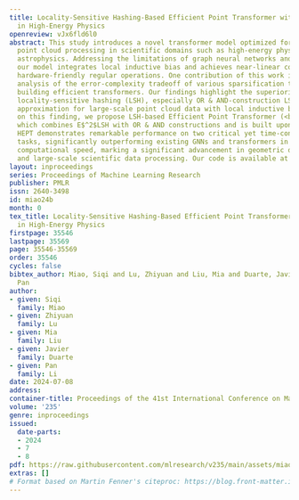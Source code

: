 ```yaml
---
title: Locality-Sensitive Hashing-Based Efficient Point Transformer with Applications
  in High-Energy Physics
openreview: vJx6fld6l0
abstract: This study introduces a novel transformer model optimized for large-scale
  point cloud processing in scientific domains such as high-energy physics (HEP) and
  astrophysics. Addressing the limitations of graph neural networks and standard transformers,
  our model integrates local inductive bias and achieves near-linear complexity with
  hardware-friendly regular operations. One contribution of this work is the quantitative
  analysis of the error-complexity tradeoff of various sparsification techniques for
  building efficient transformers. Our findings highlight the superiority of using
  locality-sensitive hashing (LSH), especially OR & AND-construction LSH, in kernel
  approximation for large-scale point cloud data with local inductive bias. Based
  on this finding, we propose LSH-based Efficient Point Transformer (<b>HEPT</b>),
  which combines E$^2$LSH with OR & AND constructions and is built upon regular computations.
  HEPT demonstrates remarkable performance on two critical yet time-consuming HEP
  tasks, significantly outperforming existing GNNs and transformers in accuracy and
  computational speed, marking a significant advancement in geometric deep learning
  and large-scale scientific data processing. Our code is available at https://github.com/Graph-COM/HEPT.
layout: inproceedings
series: Proceedings of Machine Learning Research
publisher: PMLR
issn: 2640-3498
id: miao24b
month: 0
tex_title: Locality-Sensitive Hashing-Based Efficient Point Transformer with Applications
  in High-Energy Physics
firstpage: 35546
lastpage: 35569
page: 35546-35569
order: 35546
cycles: false
bibtex_author: Miao, Siqi and Lu, Zhiyuan and Liu, Mia and Duarte, Javier and Li,
  Pan
author:
- given: Siqi
  family: Miao
- given: Zhiyuan
  family: Lu
- given: Mia
  family: Liu
- given: Javier
  family: Duarte
- given: Pan
  family: Li
date: 2024-07-08
address:
container-title: Proceedings of the 41st International Conference on Machine Learning
volume: '235'
genre: inproceedings
issued:
  date-parts:
  - 2024
  - 7
  - 8
pdf: https://raw.githubusercontent.com/mlresearch/v235/main/assets/miao24b/miao24b.pdf
extras: []
# Format based on Martin Fenner's citeproc: https://blog.front-matter.io/posts/citeproc-yaml-for-bibliographies/
---
```

